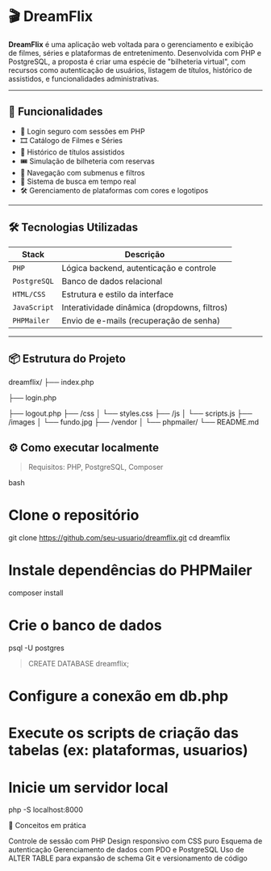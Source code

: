 # 🎬 DreamFlix

**DreamFlix** é uma aplicação web voltada para o gerenciamento e exibição de filmes, séries e plataformas de entretenimento. Desenvolvida com PHP e PostgreSQL, a proposta é criar uma espécie de "bilheteria virtual", com recursos como autenticação de usuários, listagem de títulos, histórico de assistidos, e funcionalidades administrativas.

---

## 🚀 Funcionalidades

- 🔐 Login seguro com sessões em PHP
- 🎞️ Catálogo de Filmes e Séries
- 🧾 Histórico de títulos assistidos
- 🎟️ Simulação de bilheteria com reservas
- 🧩 Navegação com submenus e filtros
- 🔎 Sistema de busca em tempo real
- 🛠️ Gerenciamento de plataformas com cores e logotipos

---

## 🛠️ Tecnologias Utilizadas

| Stack | Descrição |
|-------|-----------|
| `PHP` | Lógica backend, autenticação e controle |
| `PostgreSQL` | Banco de dados relacional |
| `HTML/CSS` | Estrutura e estilo da interface |
| `JavaScript` | Interatividade dinâmica (dropdowns, filtros) |
| `PHPMailer` | Envio de e-mails (recuperação de senha) |

---

## 📦 Estrutura do Projeto

dreamflix/
├── index.php

├── login.php

├── logout.php
├── /css
│ └── styles.css
├── /js
│ └── scripts.js
├── /images
│ └── fundo.jpg
├── /vendor
│ └── phpmailer/
└── README.md


## ⚙️ Como executar localmente

> Requisitos: PHP, PostgreSQL, Composer

bash
# Clone o repositório
git clone https://github.com/seu-usuario/dreamflix.git
cd dreamflix

# Instale dependências do PHPMailer
composer install

# Crie o banco de dados
psql -U postgres
> CREATE DATABASE dreamflix;

# Configure a conexão em db.php
# Execute os scripts de criação das tabelas (ex: plataformas, usuarios)

# Inicie um servidor local
php -S localhost:8000

🧠 Conceitos em prática

Controle de sessão com PHP
Design responsivo com CSS puro
Esquema de autenticação
Gerenciamento de dados com PDO e PostgreSQL
Uso de ALTER TABLE para expansão de schema
Git e versionamento de código

